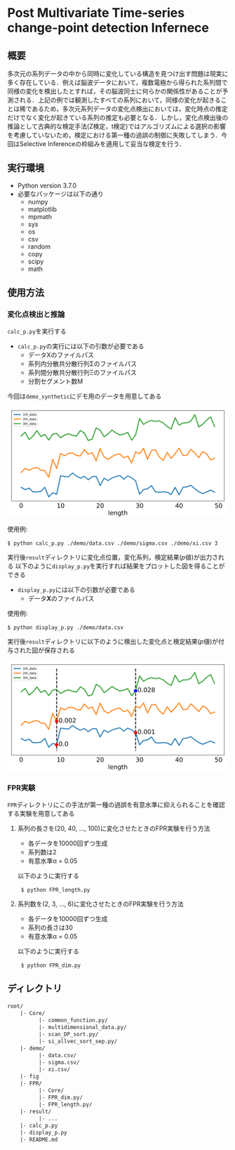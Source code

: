 # Post Multivariate Time-series change-point detection Infernece

## 概要
多次元の系列データの中から同時に変化している構造を見つけ出す問題は現実に多く存在している．例えば脳波データにおいて，複数電極から得られた系列間で同様の変化を検出したとすれば，その脳波同士に何らかの関係性があることが予測される．上記の例では観測したすべての系列において，同様の変化が起きることは稀であるため，多次元系列データの変化点検出においては，変化時点の推定だけでなく変化が起きている系列の推定も必要となる．しかし，変化点検出後の推論として古典的な検定手法(Z検定，t検定)ではアルゴリズムによる選択の影響を考慮していないため，検定における第一種の過誤の制御に失敗してしまう．今回はSelective Inferenceの枠組みを適用して妥当な検定を行う．

## 実行環境
- Python version 3.7.0
- 必要なパッケージは以下の通り
  - numpy
  - matplotlib
  - mpmath
  - sys
  - os
  - csv
  - random
  - copy
  - scipy
  - math


## 使用方法
### 変化点検出と推論
`calc_p.py`を実行する
- `calc_p.py`の実行には以下の引数が必要である
  - データXのファイルパス
  - 系列内分散共分散行列Σのファイルパス
  - 系列間分散共分散行列Ξのファイルパス
  - 分割セグメント数M

今回は`demo_synthetic`にデモ用のデータを用意してある

<div align="center">

![50%](fig/demo.svg)

</div>

使用例: <br>

    $ python calc_p.py ./demo/data.csv ./demo/sigma.csv ./demo/xi.csv 3

実行後`result`ディレクトリに変化点位置，変化系列，検定結果($p$値)が出力される
以下のように`display_p.py`を実行すれば結果をプロットした図を得ることができる
- `display_p.py`には以下の引数が必要である
  - データ$\bm{X}$のファイルパス

使用例: <br>

    $ python display_p.py ./demo/data.csv

実行後`result`ディレクトリに以下のように検出した変化点と検定結果($p$値)が付与された図が保存される

<div align="center">

![50%](fig/result.svg)

</div>

### FPR実験
`FPR`ディレクトリにこの手法が第一種の過誤を有意水準に抑えられることを確認する実験を用意してある

1. 系列の長さを(20, 40, ..., 100)に変化させたときのFPR実験を行う方法
    - 各データを10000回ずつ生成
    - 系列数は2
    - 有意水準α = 0.05
  
    以下のように実行する
    <br>

        $ python FPR_length.py

2. 系列数を(2, 3, ..., 6)に変化させたときのFPR実験を行う方法
    - 各データを10000回ずつ生成
    - 系列の長さは30
    - 有意水準α = 0.05
  
    以下のように実行する
    <br>

        $ python FPR_dim.py

## ディレクトリ

```
root/
    |- Core/
          |- common_function.py/
          |- multidimensional_data.py/
          |- scan_DP_sort.py/
          |- si_allvec_sort_sep.py/
    |- demo/
          |- data.csv/
          |- sigma.csv/
          |- xi.csv/
    |- fig
    |- FPR/
          |- Core/
          |- FPR_dim.py/
          |- FPR_length.py/
    |- result/
          |- ...
    |- calc_p.py
    |- display_p.py
    |- README.md
```